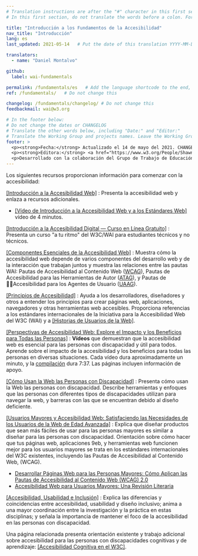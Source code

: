 ```yaml
---
# Translation instructions are after the "#" character in this first section. They are comments that do not show up in the web page. You do not need to translate the instructions after #.
# In this first section, do not translate the words before a colon. For example, do not translate "title:". Do translate the text after "title:".

title: "Introducción a los Fundamentos de la Accesibilidad"
nav_title: "Introducción"
lang: es
last_updated: 2021-05-14   # Put the date of this translation YYYY-MM-DD (with month in the middle)

translators:
  - name: "Daniel Montalvo"

github:
  label: wai-fundamentals

permalink: /fundamentals/es   # Add the language shortcode to the end, with no slash at the end. For example /path/to/file/fr
ref: /fundamentals/   # Do not change this

changelog: /fundamentals/changelog/ # Do not change this
feedbackmail: wai@w3.org

# In the footer below:
# Do not change the dates or CHANGELOG
# Translate the other words below, including "Date:" and "Editor:"
# Translate the Working Group and projects names. Leave the Working Group and projects acronyms in English.
footer: >
  <p><strong>Fecha:</strong> Actualizado el 14 de mayo del 2021. CHANGELOG.</p>
  <p><strong>Editora:</strong> <a href="https://www.w3.org/People/Shawn/">Shawn Lawton Henry</a>.</p>
  <p>Desarrollado con la colaboración del Grupo de Trabajo de Educación y Difusión (<a href="https://www.w3.org/WAI/EO/">EOWG</a>).</p>
---
```


Los siguientes recursos proporcionan información para comenzar con la accesibilidad:

[[Introducción a la Accesibilidad Web]](/fundamentals/accessibility-intro/)
: Presenta la accesibilidad web y enlaza a recursos adicionales.
- [[Vídeo de Introducción a la Accesibilidad Web y a los Estándares Web]](/videos/standards-and-benefits/) vídeo de 4 minutos.

[[Introducción a la Accesibilidad Digital &mdash; Curso en Línea Gratuito]](/fundamentals/foundations-course/)
: Presenta un curso "a tu ritmo" del W3C/WAI para estudiantes técnicos y no técnicos.


[[Componentes Esenciales de la Accesibilidad Web]](/fundamentals/components/)
: Muestra cómo la accesibilidad web depende de varios componentes del desarrollo web y de la interacción que trabajan juntos y muestra las relaciones entre las pautas WAI: Pautas de Accesibilidad al Contenido Web ([WCAG](/standards-guidelines/wcag/)), Pautas de Accesibilidad para las Herramientas de Autor ([ATAG](/standards-guidelines/atag/)), y Pautas de Accesibilidad para los Agentes de Usuario ([UAAG](/standards-guidelines/uaag/)).

[[Principios de Accesibilidad]](/fundamentals/accessibility-principles/)
: Ayuda a los desarrolladores, diseñadores y otros a entender los principios para crear páginas web, aplicaciones, navegadores y otras herramientas web accesibles. Proporciona referencias a los estándares internacionales de la Iniciativa para la Accesibilidad Web del W3C (WAI) y a [[Historias de Usuarios de la Web]](/people-use-web/user-stories/).

[[Perspectivas de Accesibilidad Web: Explore el Impacto y los Beneficios para Todas las Personas]](/perspective-videos/)
: **Vídeos** que demuestran que la accesibilidad web es esencial para las personas con discapacidad y útil para todos. Aprende sobre el impacto de la accesibilidad y los beneficios para todas las personas en diversas situaciones. Cada vídeo dura aproximadamente un minuto, y la [compilación](https://www.youtube.com/watch?v=3f31oufqFSM) dura 7:37. Las páginas incluyen información de apoyo.

[[Cómo Usan la Web las Personas con Discapacidad]](/people-use-web/)
: Presenta cómo usan la Web las personas con discapacidad. Describe herramientas y enfoques que las personas con diferentes tipos de discapacidades utilizan para navegar la web, y barreras con las que se encuentran debido al diseño deficiente.

[[Usuarios Mayores y Accesibilidad Web: Satisfaciendo las Necesidades de los Usuarios de la Web de Edad Avanzada]](/older-users/)
: Explica que diseñar productos que sean más fáciles de usar para las personas mayores es similar a diseñar para las personas con discapacidad. Orientación sobre cómo hacer que tus páginas web, aplicaciones 9eb, y herramientas web funcionen mejor para los usuarios mayores se trata en los estándares internacionales del W3C existentes, incluyendo las Pautas de Accesibilidad al Contenido Web, (WCAG).
- [Desarrollar Páginas Web para las Personas Mayores: Cómo Aplican las Pautas de Accesibilidad al Contenido Web (WCAG) 2.0](https://www.w3.org/WAI/older-users/developing/)
- [Accesibilidad Web para Usuarios Mayores: Una Revisión Literaria](https://www.w3.org/WAI/older-users/literature/)

[[Accesibilidad, Usabilidad e Inclusión]](/fundamentals/accessibility-usability-inclusion/)
: Explica las diferencias y coincidencias entre accesibilidad, usabilidad y diseño inclusivo; anima a una mayor coordinación entre la investigación y la práctica en estas disciplinas; y señala la importancia de mantener el foco de la accesibilidad en las personas con discapacidad.

Una página relacionada presenta orientación existente y trabajo adicional sobre accesibilidad para las personas con discapacidades cognitivas y de aprendizaje: [[Accesibilidad Cognitiva en el W3C]](/cognitive/).
